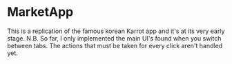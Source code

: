 # MarketApp
This is a replication of the famous korean Karrot app and it's at its very early stage.
N.B. So far, I only implemented the main UI's found when you switch between tabs. The actions that must be taken for every click aren't handled yet.
